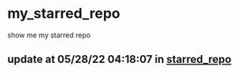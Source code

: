 # my_starred_repo
show me my starred repo

update at 05/28/22 04:18:07 in [starred_repo](./index.html)
---

